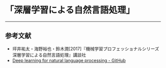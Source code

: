 # 「深層学習による自然言語処理」

---
## 参考文献

 - 坪井祐太・海野裕也・鈴木潤[2017]『機械学習プロフェッショナルシリーズ　深層学習による自然言語処理』講談社
 - [Deep learning for natural language processing - GitHub](https://github.com/yohokuno/dl4nlp)
